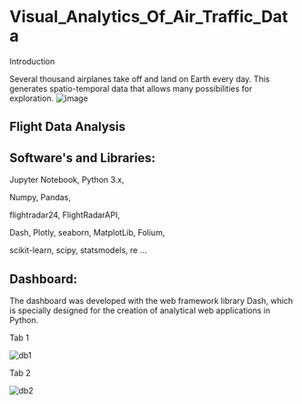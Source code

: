 # Visual_Analytics_Of_Air_Traffic_Data
Introduction

Several thousand airplanes take off and land on Earth every day. This generates spatio-temporal data that allows many possibilities for exploration. 
![image](https://github.com/AniytaK/Visual-analytics-of-air-traffic-data/assets/123827528/fa0b20e3-a5da-40ae-8cb9-b67aef4cb35a)

## Flight Data Analysis


## Software's and Libraries:

Jupyter Notebook, 
Python 3.x, 

Numpy, 
Pandas,  

flightradar24, 
FlightRadarAPI,  

Dash, 
Plotly, 
seaborn, 
MatplotLib, 
Folium,

scikit-learn, 
scipy, 
statsmodels,
re
...

## Dashboard:

The dashboard was developed with the web framework library Dash, which is specially designed for the creation of analytical web applications in Python.

Tab 1

![db1](https://github.com/user-attachments/assets/3577e8e5-e96e-4821-8ebb-07376acea7ee)

Tab 2

![db2](https://github.com/user-attachments/assets/3c4b1ecc-5ad8-40b0-ab68-40e9730e24d0)

